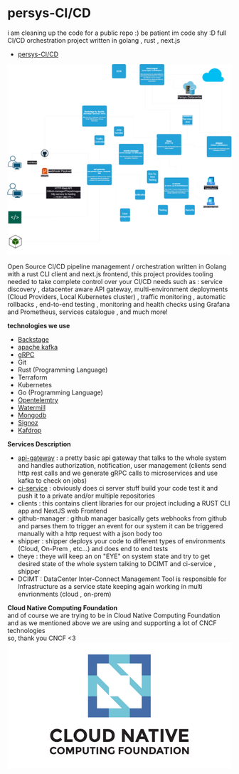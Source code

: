 # persys-CI/CD 
i am cleaning up the code for a public repo :) be patient im code shy :D
full CI/CD orchestration project written in golang , rust , next.js
<!-- TOC -->
* [persys-CI/CD](#persys-cicd)
<!-- TOC -->

![](arch.png)

Open Source CI/CD pipeline management / orchestration written in Golang with a rust CLI client and next.js frontend,
this project provides tooling needed to take complete control over your CI/CD needs such as :
service discovery , datacenter aware API gateway, multi-environment deployments (Cloud Providers, Local Kubernetes cluster) , traffic monitoring , automatic rollbacks , end-to-end testing , monitoring and health checks using Grafana and Prometheus, services catalogue , and much more!

**technologies we use**
* [Backstage](https://github.com/obsidiandynamics/kafdrop)
* [apache kafka](https://github.com/obsidiandynamics/kafdrop)
* [gRPC](https://github.com/obsidiandynamics/kafdrop)
* Git
* Rust (Programming Language)
* Terraform
* Kubernetes
* Go (Programming Language)
* [Opentelemtry](https://github.com/obsidiandynamics/kafdrop)
* [Watermill](https://github.com/obsidiandynamics/kafdrop)
* [Mongodb](https://github.com/obsidiandynamics/kafdrop)
* [Signoz](https://github.com/obsidiandynamics/kafdrop)
* [Kafdrop](https://github.com/obsidiandynamics/kafdrop)


**Services Description**
* [api-gateway](https://github.com/obsidiandynamics/kafdrop) : a pretty basic api gateway that talks to the whole system and handles authorization, notification, user management (clients send http rest calls and we generate gRPC calls to microservices and use kafka to check on jobs)
* [ci-service](https://github.com/obsidiandynamics/kafdrop) : obviously does ci server stuff build your code test it and push it to a private and/or multiple repositories
* clients : this contains client libraries for our project including a RUST CLI app and NextJS web Frontend
* github-manager : github manager basically gets webhooks from github and parses them to trigger an event for our system it can be triggered manually with a http request with a json body too
* shipper : shipper deploys your code to different types of environments (Cloud, On-Prem , etc...) and does end to end tests
* theye : theye will keep an on "EYE" on system state and try to get desired state of the whole system talking to DCIMT and ci-service , shipper
* DCIMT : DataCenter Inter-Connect Management Tool is responsible for Infrastructure as a service state keeping again working in multi envrionments (cloud , on-prem)


**Cloud Native Computing Foundation**
<br>
and of course we are trying to be in Cloud Native Computing Foundation and as we mentioned above we are using and supporting a lot of CNCF technologies
<br>
so, thank you CNCF <3 
<br>
![](cloud-native.png)
